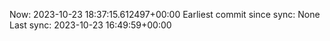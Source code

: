 Now: 2023-10-23 18:37:15.612497+00:00 Earliest commit since sync: None Last sync: 2023-10-23 16:49:59+00:00
